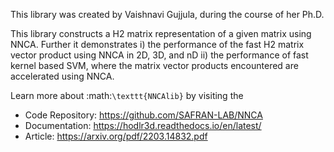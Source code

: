 This library was created by Vaishnavi Gujjula, during the course of her Ph.D.

This library constructs a H2 matrix representation of a given matrix using NNCA. Further it demonstrates
  i) the performance of the fast H2 matrix vector product using NNCA in 2D, 3D, and nD
  ii) the performance of fast kernel based SVM, where the matrix vector products encountered are accelerated using NNCA.

Learn more about :math:`\texttt{NNCAlib}` by visiting the

* Code Repository: https://github.com/SAFRAN-LAB/NNCA
* Documentation: https://hodlr3d.readthedocs.io/en/latest/
* Article: https://arxiv.org/pdf/2203.14832.pdf
